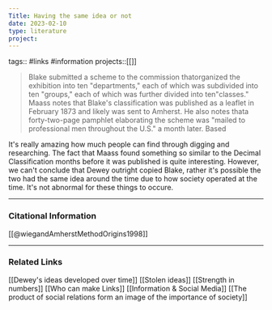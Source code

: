 ```yaml
---
Title: Having the same idea or not
date: 2023-02-10
type: literature
project:
---
```

tags:: #links #information 
projects::[[]]

> Blake submitted a scheme to the commission thatorganized the exhibition into ten "departments," each of which was subdivided into ten "groups," each of which was further divided into ten"classes." Maass notes that Blake's classification was published as a leaflet in February 1873 and likely was sent to Amherst. He also notes thata forty-two-page pamphlet elaborating the scheme was "mailed to professional men throughout the U.S." a month later. Based

It's really amazing how much people can find through digging and researching. The fact that Maass found something so similar to the Decimal Classification months before it was published is quite interesting. However, we can't conclude that Dewey outright copied Blake, rather it's possible the two had the same idea around the time due to how society operated at the time. It's not abnormal for these things to occure.

---
### Citational Information

[[@wiegandAmherstMethodOrigins1998]]

---

### Related Links

[[Dewey's ideas developed over time]]
[[Stolen ideas]]
[[Strength in numbers]]
[[Who can make Links]]
[[Information & Social Media]]
[[The product of social relations form an image of the importance of society]]